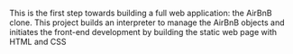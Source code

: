 This is the first step towards building a full web application: the AirBnB clone. This project builds an interpreter to manage the AirBnB objects and initiates the front-end development by building the static web page with HTML and CSS
